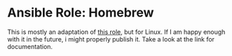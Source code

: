 # Ansible Role: Homebrew

This is mostly an adaptation of [this role](https://github.com/geerlingguy/ansible-collection-mac/tree/master/roles/homebrew), but for Linux. If I am happy enough with it in the future, i might properly publish it. Take a look at the link for documentation.

